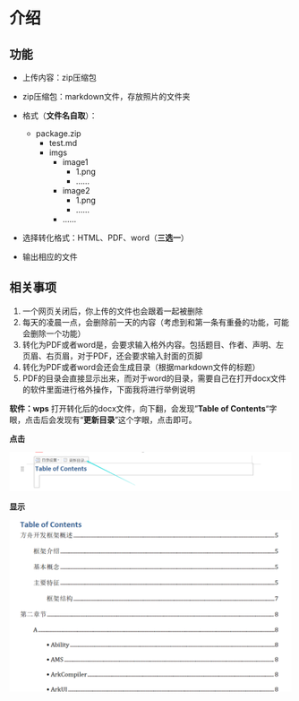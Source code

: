 # 介绍
## 功能
- 上传内容：zip压缩包
- zip压缩包：markdown文件，存放照片的文件夹
- 格式（**文件名自取**）：
	- package.zip
		- test.md
		- imgs
			- image1
				- 1.png
				- ……
			- image2
				- 1.png
				- ……
			- ……

- 选择转化格式：HTML、PDF、word（**三选一**）
- 输出相应的文件

## 相关事项
1. 一个网页关闭后，你上传的文件也会跟着一起被删除
2. 每天的凌晨一点，会删除前一天的内容（考虑到和第一条有重叠的功能，可能会删除一个功能）
3. 转化为PDF或者word是，会要求输入格外内容。包括题目、作者、声明、左页眉、右页眉，对于PDF，还会要求输入封面的页脚
4. 转化为PDF或者word会还会生成目录（根据markdown文件的标题）
5. PDF的目录会直接显示出来，而对于word的目录，需要自己在打开docx文件的软件里面进行格外操作，下面我将进行举例说明

**软件：wps**
打开转化后的docx文件，向下翻，会发现”**Table of Contents**“字眼，点击后会发现有“**更新目录**”这个字眼，点击即可。

**点击**

![点击](/imgs/2024-08-01/1Hc6Py8KRK9MFIvD.png)

**显示**

![输入图片说明](/imgs/2024-08-01/G8fNnmMNI8BFkGOx.png)

<!--stackedit_data:
eyJoaXN0b3J5IjpbLTExNjI5NTkxNjZdfQ==
-->